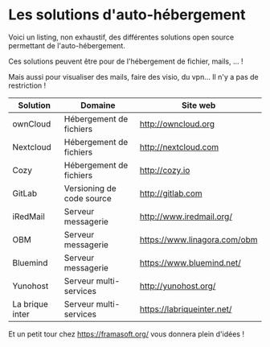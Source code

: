 # Les solutions d'auto-hébergement

Voici un listing, non exhaustif,
des différentes solutions open source permettant de l'auto-hébergement.

Ces solutions peuvent être pour de l'hébergement de fichier, mails, ... ! 

Mais aussi pour visualiser des mails, faire des visio, du vpn...
Il n'y a pas de restriction !

| Solution | Domaine | Site web |
| -- | -- | -- |
| ownCloud | Hébergement de fichiers | http://owncloud.org |
| Nextcloud | Hébergement de fichiers | http://nextcloud.com |
| Cozy | Hébergement de fichiers | http://cozy.io |
| GitLab | Versioning de code source | http://gitlab.com |
| iRedMail | Serveur messagerie | http://www.iredmail.org/ |
| OBM | Serveur messagerie | https://www.linagora.com/obm |
| Bluemind | Serveur messagerie | https://www.bluemind.net/ |
| Yunohost | Serveur multi-services | http://yunohost.org/ |
| La brique inter | Serveur multi-services |  https://labriqueinter.net/ |

Et un petit tour chez https://framasoft.org/ vous donnera plein d'idées !
